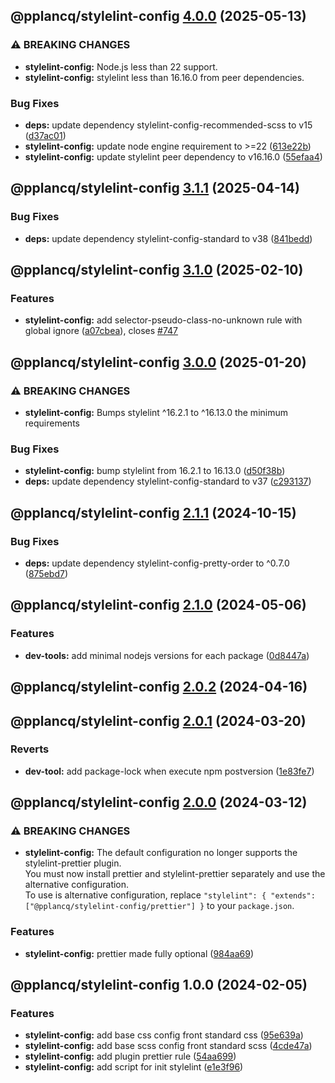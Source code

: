 ## @pplancq/stylelint-config [4.0.0](https://github.com/pplancq/dev-tools/compare/@pplancq/stylelint-config@3.1.1...@pplancq/stylelint-config@4.0.0) (2025-05-13)

### ⚠ BREAKING CHANGES

* **stylelint-config:** Node.js less than 22 support.
* **stylelint-config:** stylelint less than 16.16.0 from peer dependencies.

### Bug Fixes

* **deps:** update dependency stylelint-config-recommended-scss to v15 ([d37ac01](https://github.com/pplancq/dev-tools/commit/d37ac01deb437dca66017c58a66f41ad1c2cfa44))
* **stylelint-config:** update node engine requirement to >=22 ([613e22b](https://github.com/pplancq/dev-tools/commit/613e22b7d581070dbe784e342c04e04c2f1c2fda))
* **stylelint-config:** update stylelint peer dependency to v16.16.0 ([55efaa4](https://github.com/pplancq/dev-tools/commit/55efaa4168abd9c8ac80ca98c8064e95eb8215fe))

## @pplancq/stylelint-config [3.1.1](https://github.com/pplancq/dev-tools/compare/@pplancq/stylelint-config@3.1.0...@pplancq/stylelint-config@3.1.1) (2025-04-14)

### Bug Fixes

* **deps:** update dependency stylelint-config-standard to v38 ([841bedd](https://github.com/pplancq/dev-tools/commit/841beddd14bd44130d80a82856ebcf635f41f517))

## @pplancq/stylelint-config [3.1.0](https://github.com/pplancq/dev-tools/compare/@pplancq/stylelint-config@3.0.0...@pplancq/stylelint-config@3.1.0) (2025-02-10)

### Features

* **stylelint-config:** add selector-pseudo-class-no-unknown rule with global ignore ([a07cbea](https://github.com/pplancq/dev-tools/commit/a07cbea5516b7b53c2a8a389b54eb59556750a9c)), closes [#747](https://github.com/pplancq/dev-tools/issues/747)

## @pplancq/stylelint-config [3.0.0](https://github.com/pplancq/dev-tools/compare/@pplancq/stylelint-config@2.1.1...@pplancq/stylelint-config@3.0.0) (2025-01-20)

### ⚠ BREAKING CHANGES

* **stylelint-config:** Bumps stylelint ^16.2.1 to ^16.13.0 the minimum requirements

### Bug Fixes

* **stylelint-config:** bump stylelint from 16.2.1 to 16.13.0 ([d50f38b](https://github.com/pplancq/dev-tools/commit/d50f38bea6b37a887256e185abcbce4e5d5f831c))
* **deps:** update dependency stylelint-config-standard to v37 ([c293137](https://github.com/pplancq/dev-tools/commit/c2931370cd098ebe7576c8a331510f585db8d32c))

## @pplancq/stylelint-config [2.1.1](https://github.com/pplancq/dev-tools/compare/@pplancq/stylelint-config@2.1.0...@pplancq/stylelint-config@2.1.1) (2024-10-15)

### Bug Fixes

* **deps:** update dependency stylelint-config-pretty-order to ^0.7.0 ([875ebd7](https://github.com/pplancq/dev-tools/commit/875ebd731b4393601653f303c4255441254dc04e))

## @pplancq/stylelint-config [2.1.0](https://github.com/pplancq/dev-tools/compare/@pplancq/stylelint-config@2.0.2...@pplancq/stylelint-config@2.1.0) (2024-05-06)


### Features

* **dev-tools:** add minimal nodejs versions for each package ([0d8447a](https://github.com/pplancq/dev-tools/commit/0d8447a6f4e26ff9cb28baac8434020156d5dac0))

## @pplancq/stylelint-config [2.0.2](https://github.com/pplancq/dev-tools/compare/@pplancq/stylelint-config@2.0.1...@pplancq/stylelint-config@2.0.2) (2024-04-16)

## @pplancq/stylelint-config [2.0.1](https://github.com/pplancq/dev-tools/compare/@pplancq/stylelint-config@2.0.0...@pplancq/stylelint-config@2.0.1) (2024-03-20)


### Reverts

* **dev-tool:** add package-lock when execute npm postversion ([1e83fe7](https://github.com/pplancq/dev-tools/commit/1e83fe7ee8d2529ce3b85e1abb56968171ee01ff))

## @pplancq/stylelint-config [2.0.0](https://github.com/pplancq/dev-tools/compare/@pplancq/stylelint-config@1.0.0...@pplancq/stylelint-config@2.0.0) (2024-03-12)


### ⚠ BREAKING CHANGES

* **stylelint-config:** The default configuration no longer supports the stylelint-prettier plugin.\
You must now install prettier and stylelint-prettier separately and use the alternative configuration.\
To use is alternative configuration, replace `"stylelint": { "extends": ["@pplancq/stylelint-config/prettier"] }` to your `package.json`.

### Features

* **stylelint-config:** prettier made fully optional ([984aa69](https://github.com/pplancq/dev-tools/commit/984aa694f0fe41a5293196ca90c640bba83596ec))

## @pplancq/stylelint-config 1.0.0 (2024-02-05)


### Features

* **stylelint-config:** add base css config front standard css ([95e639a](https://github.com/pplancq/dev-tools/commit/95e639aa8776dc2748be58ffb95a0089a6199f76))
* **stylelint-config:** add base scss config front standard scss ([4cde47a](https://github.com/pplancq/dev-tools/commit/4cde47a247531855594947728b9c636dbc79a036))
* **stylelint-config:** add plugin prettier rule ([54aa699](https://github.com/pplancq/dev-tools/commit/54aa6998b44656eeadb2b29e2e03af299a6ffe54))
* **stylelint-config:** add script for init stylelint ([e1e3f96](https://github.com/pplancq/dev-tools/commit/e1e3f961d781c26ea14e6afb32ac3bca38a80abf))
